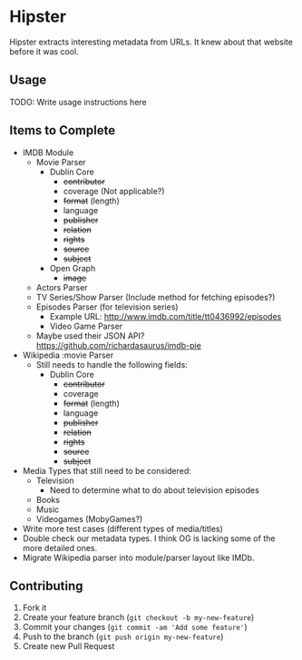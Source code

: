 # Hipster

Hipster extracts interesting metadata from URLs. It knew about that website before it was cool.

## Usage

TODO: Write usage instructions here

## Items to Complete

* IMDB Module
  * Movie Parser
    * Dublin Core
      * <del>contributor</del>
      * coverage (Not applicable?)
      * <del>format</del> (length)
      * language
      * <del>publisher</del>
      * <del>relation</del>
      * <del>rights</del>
      * <del>source</del>
      * <del>subject</del>
    * Open Graph
      * <del>image</del>
  * Actors Parser
  * TV Series/Show Parser (Include method for fetching episodes?)
  * Episodes Parser (for television series)
    * Example URL: http://www.imdb.com/title/tt0436992/episodes
	* Video Game Parser
  * Maybe used their JSON API? https://github.com/richardasaurus/imdb-pie
* Wikipedia :movie Parser
  * Still needs to handle the following fields:
    * Dublin Core
      * <del>contributor</del>
      * coverage
      * <del>format</del> (length)
      * language
      * <del>publisher</del>
      * <del>relation</del>
      * <del>rights</del>
      * <del>source</del>
      * <del>subject</del>
* Media Types that still need to be considered:
  * Television
    * Need to determine what to do about television episodes
  * Books
  * Music
  * Videogames (MobyGames?)
* Write more test cases (different types of media/titles)
* Double check our metadata types. I think OG is lacking some of the more detailed ones.
* Migrate Wikipedia parser into module/parser layout like IMDb.

## Contributing

1. Fork it
2. Create your feature branch (`git checkout -b my-new-feature`)
3. Commit your changes (`git commit -am 'Add some feature'`)
4. Push to the branch (`git push origin my-new-feature`)
5. Create new Pull Request
